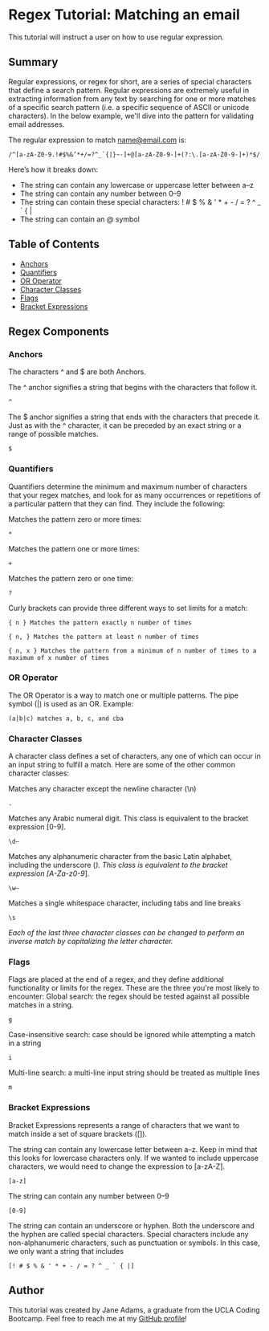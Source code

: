 # Regex Tutorial: Matching an email

This tutorial will instruct a user on how to use regular expression.

## Summary

Regular expressions, or regex for short, are a series of special characters that define a search pattern. Regular expressions are extremely useful in extracting information from any text by searching for one or more matches of a specific search pattern (i.e. a specific sequence of ASCII or unicode characters). In the below example, we'll dive into the pattern for validating email addresses. 

The regular expression to match name@email.com is: 

```
/^[a-zA-Z0-9.!#$%&’*+/=?^_`{|}~-]+@[a-zA-Z0-9-]+(?:\.[a-zA-Z0-9-]+)*$/
```

Here’s how it breaks down:
* The string can contain any lowercase or uppercase letter between a–z
* The string can contain any number between 0–9
* The string can contain these special characters: ! # $ % & ' * + - / = ? ^ _ ` { |
* The string can contain an @ symbol


## Table of Contents

- [Anchors](#anchors)
- [Quantifiers](#quantifiers)
- [OR Operator](#or-operator)
- [Character Classes](#character-classes)
- [Flags](#flags)
- [Bracket Expressions](#bracket-expressions)

## Regex Components

### Anchors
The characters ^ and $ are both Anchors.

The ^ anchor signifies a string that begins with the characters that follow it. 

```
^
```
The $ anchor signifies a string that ends with the characters that precede it. Just as with the ^ character, it can be preceded by an exact string or a range of possible matches.
```
$
```

### Quantifiers

Quantifiers determine the minimum and maximum number of characters that your regex matches, and look for as many occurrences or repetitions of a particular pattern that they can find. They include the following:

Matches the pattern zero or more times:
```
*
```
Matches the pattern one or more times:
```
+
```
Matches the pattern zero or one time:
```
?
```
Curly brackets can provide three different ways to set limits for a match:
```
{ n } Matches the pattern exactly n number of times

{ n, } Matches the pattern at least n number of times

{ n, x } Matches the pattern from a minimum of n number of times to a maximum of x number of times
```



### OR Operator

The OR Operator is a way to match one or multiple patterns. The pipe symbol (|) is used as an OR. Example:
```
(a|b|c) matches a, b, c, and cba
```

### Character Classes
A character class defines a set of characters, any one of which can occur in an input string to fulfill a match. Here are some of the other common character classes:

Matches any character except the newline character (\n)
```
. 
```
Matches any Arabic numeral digit. This class is equivalent to the bracket expression [0-9].
```
\d—
```
Matches any alphanumeric character from the basic Latin alphabet, including the underscore (_). This class is equivalent to the bracket expression [A-Za-z0-9_].
```
\w—
```
Matches a single whitespace character, including tabs and line breaks
```
\s
```
_Each of the last three character classes can be changed to perform an inverse match by capitalizing the letter character._


### Flags
Flags are placed at the end of a regex, and they define additional functionality or limits for the regex. These are the three you're most likely to encounter:
Global search: the regex should be tested against all possible matches in a string.
```
g
```
Case-insensitive search: case should be ignored while attempting a match in a string
```
i
```
Multi-line search: a multi-line input string should be treated as multiple lines
```
m
```

### Bracket Expressions
Bracket Expressions represents a range of characters that we want to match inside a set of square brackets ([]). 

The string can contain any lowercase letter between a–z. Keep in mind that this looks for lowercase characters only. If we wanted to include uppercase characters, we would need to change the expression to [a-zA-Z].
```
[a-z]
```
The string can contain any number between 0–9
```
[0-9]
```
The string can contain an underscore or hyphen. Both the underscore and the hyphen are called special characters. Special characters include any non-alphanumeric characters, such as punctuation or symbols. In this case, we only want a string that includes 
```
[! # $ % & ' * + - / = ? ^ _ ` { |] 
```

## Author

This tutorial was created by Jane Adams, a graduate from the UCLA Coding Bootcamp. Feel free to reach me at my [GitHub profile](https://github.com/janealexadams)! 
